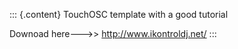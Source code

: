 ::: {.content}
TouchOSC template with a good tutorial

Downoad here\-\--\>\> http://www.ikontroldj.net/
:::
